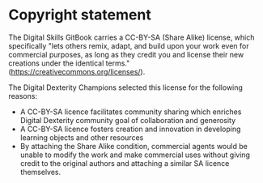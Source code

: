 # Copyright statement

The Digital Skills GitBook carries a CC-BY-SA (Share Alike) license, which specifically "lets others remix, adapt, and build upon your work even for commercial purposes, as long as they credit you and license their new creations under the identical terms."(https://creativecommons.org/licenses/).   

The Digital Dexterity Champions selected this license for the following reasons: 

- A CC-BY-SA licence facilitates community sharing which enriches Digital Dexterity community goal of collaboration and generosity   
- A CC-BY-SA licence fosters creation and innovation in developing learning objects and other resources 
- By attaching the Share Alike condition, commercial agents would be unable to modify the work and make commercial uses without giving credit to the original authors and attaching a similar SA licence themselves. 
